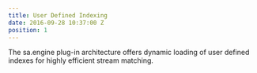 ```yaml
---
title: User Defined Indexing
date: 2016-09-28 10:37:00 Z
position: 1
---
```


The sa.engine plug-in architecture offers dynamic loading of user defined indexes for highly efficient stream matching.